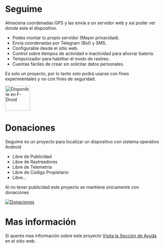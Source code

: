 # Seguime

Almacena coordenadas GPS y las envía a un servidor web y así poder ver donde
esta el dispositivo.

* Podes montar tu propio servidor (Mayor privacidad).
* Envía coordenadas por Telegram (Bot) y SMS.
* Configurable desde el sitio web.
* Control sobre tiempos de actividad e inactividad para ahorrar batería.
* Temporizador para habilitar el modo de rastreo.
* Cuentas fáciles de crear sin solicitar datos personales.

Es solo un proyecto, por lo tanto solo podrá usarse con fines experimentales y
no con fines de seguridad.

[<img src="https://f-droid.org/badge/get-it-on-es.png" alt="Disponible en F-Droid" height="80">](https://f-droid.org/app/pc.javier.seguime)

# Donaciones

Seguime es un proyecto para localizar un dispositivo con sistema operativo Android 

* Libre de Publicidad
* Libre de Rastreadores
* Libre de Telemetría
* Libre de Código Propietario
* Libre...

Al no tener publicidad este proyecto se mantiene únicamente con donaciones

[![Donaciones](https://www.paypalobjects.com/en_US/i/btn/btn_donateCC_LG.gif)](https://www.paypal.com/cgi-bin/webscr?cmd=_s-xclick&hosted_button_id=BDUHGWZKV2R8W)

# Mas información

Si querés mas información sobre este proyecto [Visita la Sección de Ayuda](http://javierpc.esy.es/seguime/ayuda.php) en el sitio web.